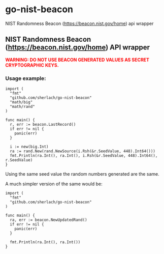 # go-nist-beacon
NIST Randomness Beacon (https://beacon.nist.gov/home) api wrapper

<!---[![GoDoc](https://godoc.org/github.com/ClownKnuckle/go-nist-beacon?status.svg)](https://godoc.org/github.com/ClownKnuckle/go-nist-beacon)
[![Go Report Card](https://goreportcard.com/badge/github.com/ClownKnuckle/go-nist-beacon)](https://goreportcard.com/report/github.com/ClownKnuckle/go-nist-beacon)
[![Build Status](https://travis-ci.org/ClownKnuckle/go-nist-beacon.svg?branch=master)](https://travis-ci.org/ClownKnuckle/go-nist-beacon)
--->

## NIST Randomness Beacon (https://beacon.nist.gov/home) API wrapper

<span style="color:red">**WARNING: DO NOT USE BEACON GENERATED VALUES AS SECRET CRYPTOGRAPHIC KEYS.**</span>

### Usage example:
```
import (
  "fmt"
  "github.com/sherlach/go-nist-beacon"
  "math/big"
  "math/rand"
) 
  
func main() {
  r, err := beacon.LastRecord()
  if err != nil {
    panic(err)
  }
  
  i := new(big.Int)
  ra := rand.New(rand.NewSource(i.Rsh(&r.SeedValue, 448).Int64()))
  fmt.Println(ra.Int(), ra.Int(), i.Rsh(&r.SeedValue, 448).Int64(), r.SeedValue)
}
```
Using the same seed value the random numbers generated are the same.

A much simpler version of the same would be:
```
import (
  "fmt"
  "github.com/sherlach/go-nist-beacon"
) 
  
func main() {
  ra, err := beacon.NewUpdatedRand()
  if err != nil {
    panic(err)
  }
  
  fmt.Println(ra.Int(), ra.Int())
}
```
